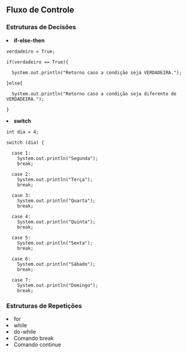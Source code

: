 <h2>Fluxo de Controle</h2>

<h3>Estruturas de Decisões</h3>

<li><b>if-else-then</b></li>

    verdadeiro = True;

    if(verdadeiro == True){

      System.out.println("Retorno caso a condição seja VERDADEIRA.");

    }else{

      System.out.println("Retorno caso a condição seja diferente de VERDADEIRA.");

    }

<li><b>switch</b></li>

    int dia = 4;
     
    switch (dia) {
    
      case 1:
        System.out.println("Segunda");
        break;
        
      case 2:
        System.out.println("Terça");
        break;
        
      case 3:
        System.out.println("Quarta");
        break;
        
      case 4:
        System.out.println("Quinta");
        break;
        
      case 5:
        System.out.println("Sexta");
        break;
        
      case 6:
        System.out.println("Sábado");
        break;
        
      case 7:
        System.out.println("Domingo");
        break;

<h3>Estruturas de Repetições</h3>
  
<li>for</li>
  
<li>while</li>
  
<li>do-while</li>
  
  
<li>Comando break</li> 
  
  
<li>Comando continue</li>
